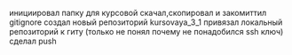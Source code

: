 инициировал папку для курсовой
скачал,скопировал и закомиттил gitignore
создал новый репозиторий kursovaya_3_1
привязал локальный репозиторий к гиту (только не понял почему не понадобился ssh ключ)
сделал push

